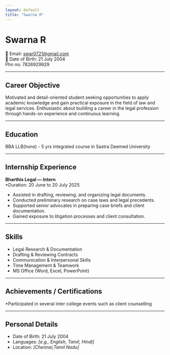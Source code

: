 ```yaml
---
layout: default
title: "Swarna R"
---
```


# Swarna R  
📧 Email: [swar0721@gmail.com](mailto:swar0721@gmail.com)  
📅 Date of Birth: 21 July 2004  
Phn no: 7826929929

---

## Career Objective  
Motivated and detail-oriented student seeking opportunities to apply academic knowledge and gain practical exposure in the field of law and legal services. Enthusiastic about building a career in the legal profession through hands-on experience and continuous learning.  

---

## Education  
BBA LLB(hons) - 5 yrs integrated course in Sastra Deemed University

---

## Internship Experience  

**Bharthis Legal — Intern**  
*Duration: 20 June to 20 July 2025 
- Assisted in drafting, reviewing, and organizing legal documents.  
- Conducted preliminary research on case laws and legal precedents.  
- Supported senior advocates in preparing case briefs and client documentation.  
- Gained exposure to litigation processes and client consultation.  

---

## Skills  
- Legal Research & Documentation  
- Drafting & Reviewing Contracts  
- Communication & Interpersonal Skills  
- Time Management & Teamwork  
- MS Office (Word, Excel, PowerPoint)  

---

## Achievements / Certifications  
*Participated in several inter college events such as client counselling

---

## Personal Details  
- Date of Birth: 21 July 2004  
- Languages: *[e.g., English, Tamil, Hindi]*  
- Location: *[Chennai,Tamil Nadu]*  
